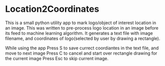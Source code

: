 # Location2Coordinates

This is a small python utility app to mark logo/object of interest location in an image.
This was written to pre-process logo location in an image before its feed to machine learning algorithm.
It generates a text file with image filename, and coordinates of logo(selected by user by drawing a rectangle).


While using the app
Press S to save currect coordiantes in the text file, and move to next image
Press C to cancel and start over rectangle drawing for the current image
Press Esc to skip current image.
